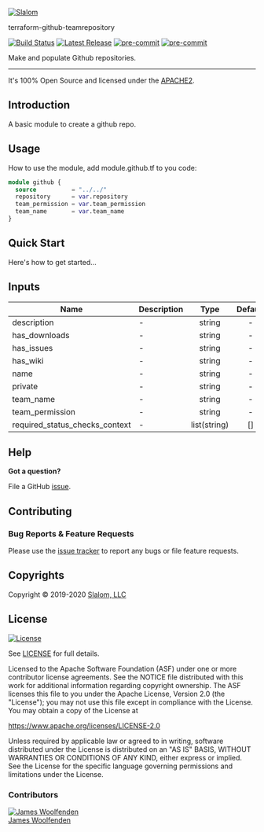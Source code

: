 [![Slalom][logo]](https://slalom.com)

terraform-github-teamrepository

[![Build Status](https://github.com/slalom-consulting-ltd/terraform-github-teamrepository/workflows/Verify%20and%20Bump/badge.svg?branch=master)](https://github.com/slalom-consulting-ltd/terraform-github-teamrepository)
[![Latest Release](https://img.shields.io/github/release/slalom-consulting-ltd/terraform-github-teamrepository.svg)](https://github.com/slalom-consulting-ltd/terraform-github-teamrepository/releases/latest)
[![pre-commit](https://img.shields.io/badge/pre--commit-enabled-brightgreen?logo=pre-commit&logoColor=white)](https://github.com/pre-commit/pre-commit)
[![pre-commit](https://img.shields.io/badge/checkov-verified-brightgreen)](https://www.checkov.io/)

Make and populate Github repositories.

---

It's 100% Open Source and licensed under the [APACHE2](LICENSE).

## Introduction

A basic module to create a github repo.

## Usage

How to use the module, add module.github.tf to you code:

```terraform
module github {
  source          = "../../"
  repository      = var.repository
  team_permission = var.team_permission
  team_name       = var.team_name
}

```

## Quick Start

Here's how to get started...

## Inputs

| Name | Description | Type | Default | Required |
|------|-------------|:----:|:-----:|:-----:|
| description | - | string | - | yes |
| has_downloads | - | string | - | yes |
| has_issues | - | string | - | yes |
| has_wiki | - | string | - | yes |
| name | - | string | - | yes |
| private | - | string | - | yes |
| team_name | - | string | - | yes |
| team_permission | - | string | - | yes |
| required_status_checks_context | - | list(string) | [] | no |

## Help

**Got a question?**

File a GitHub [issue](https://github.com/slalom-consulting-ltd/terraform-github-teamrepository/issues).

## Contributing

### Bug Reports & Feature Requests

Please use the [issue tracker](https://github.com/slalom-consulting-ltd/terraform-github-teamrepository/issues) to report any bugs or file feature requests.

## Copyrights

Copyright © 2019-2020 [Slalom, LLC](https://slalom.com)

## License

[![License](https://img.shields.io/badge/License-Apache%202.0-blue.svg)](https://opensource.org/licenses/Apache-2.0)

See [LICENSE](LICENSE) for full details.

Licensed to the Apache Software Foundation (ASF) under one
or more contributor license agreements.  See the NOTICE file
distributed with this work for additional information
regarding copyright ownership.  The ASF licenses this file
to you under the Apache License, Version 2.0 (the
"License"); you may not use this file except in compliance
with the License.  You may obtain a copy of the License at

<https://www.apache.org/licenses/LICENSE-2.0>

Unless required by applicable law or agreed to in writing,
software distributed under the License is distributed on an
"AS IS" BASIS, WITHOUT WARRANTIES OR CONDITIONS OF ANY
KIND, either express or implied.  See the License for the
specific language governing permissions and limitations
under the License.

### Contributors

[![James Woolfenden][jameswoolfenden_avatar]][jameswoolfenden_homepage]<br/>[James Woolfenden][jameswoolfenden_homepage]

[jameswoolfenden_homepage]: https://github.com/jameswoolfenden
[jameswoolfenden_avatar]: https://github.com/jameswoolfenden.png?size=150
[logo]: https://gist.githubusercontent.com/JamesWoolfenden/5c457434351e9fe732ca22b78fdd7d5e/raw/15933294ae2b00f5dba6557d2be88f4b4da21201/slalom-logo.png
[website]: https://slalom.com
[github]: https://github.com/jameswoolfenden
[linkedin]: https://www.linkedin.com/in/jameswoolfenden/
[twitter]: https://twitter.com/JimWoolfenden

[share_twitter]: https://twitter.com/intent/tweet/?text=terraform-github-teamrepository&url=https://github.com/slalom-consulting-ltd/terraform-github-teamrepository
[share_linkedin]: https://www.linkedin.com/shareArticle?mini=true&title=terraform-github-repository&url=https://github.com/slalom-consulting-ltd/terraform-github-teamrepository
[share_reddit]: https://reddit.com/submit/?url=https://github.com/slalom-consulting-ltd/terraform-github-teamrepository
[share_facebook]: https://facebook.com/sharer/sharer.php?u=https://github.com/slalom-consulting-ltd/terraform-github-teamrepository
[share_email]: mailto:?subject=terraform-github-repository&body=https://github.com/slalom-consulting-ltd/terraform-github-teamrepository
